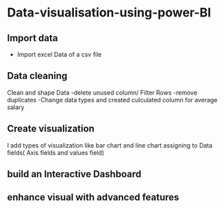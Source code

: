 # Data-visualisation-using-power-BI

## Import data
- Import excel Data of a csv file

## Data cleaning 
 Clean and shape Data
 -delete unused column/ Filter Rows
 -remove duplicates
 -Change data types
 and created culculated column for average salary

## Create visualization
I add types of visualization like bar chart and line chart assigning to Data fields( Axis fields and values field)

## build an Interactive Dashboard

## enhance visual with advanced features
